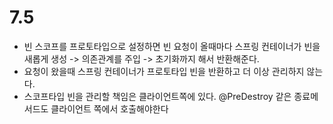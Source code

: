 # 7.5
- 빈 스코프를 프로토타입으로 설정하면 빈 요청이 올때마다 스프링 컨테이너가 빈을 새롭게 생성 -> 의존관계를 주입 -> 초기화까지 해서 반환해준다.
- 요청이 왔을때 스프링 컨테이너가 프로토타입 빈을 반환하고 더 이상 관리하지 않는다. 
- 스코프타입 빈을 관리할 책임은 클라이언트쪽에 있다. @PreDestroy 같은 종료메서드도 클라이언트 쪽에서 호출해야한다
